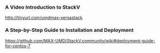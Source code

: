 ### A Video Introduction to StackV
http://tinyurl.com/umdmax-versastack

### A Step-by-Step Guide to Installation and Deployment
https://github.com/MAX-UMD/StackV.community/wiki#deployment-guide-for-centos-7
